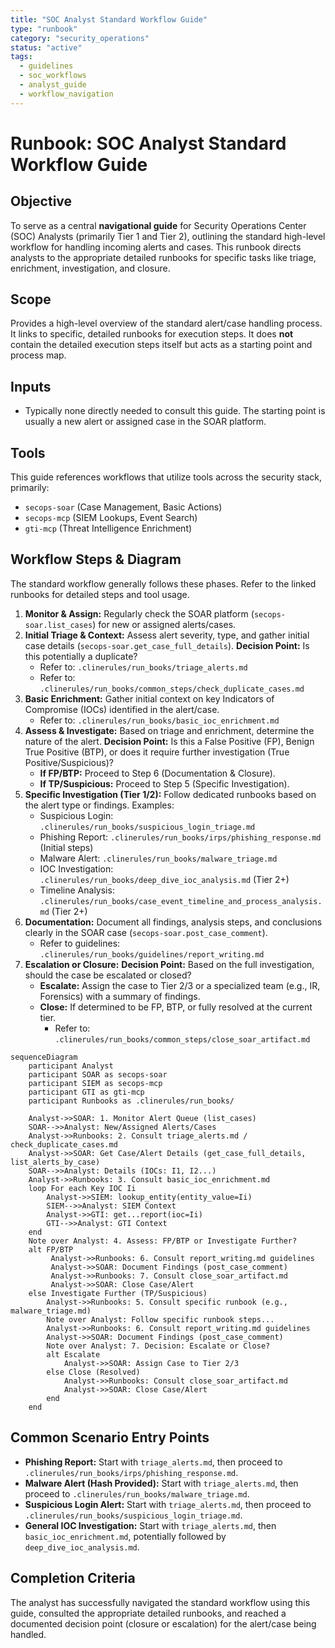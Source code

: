 ```yaml
---
title: "SOC Analyst Standard Workflow Guide"
type: "runbook"
category: "security_operations"
status: "active"
tags:
  - guidelines
  - soc_workflows
  - analyst_guide
  - workflow_navigation
---
```


# Runbook: SOC Analyst Standard Workflow Guide

## Objective

To serve as a central **navigational guide** for Security Operations Center (SOC) Analysts (primarily Tier 1 and Tier 2), outlining the standard high-level workflow for handling incoming alerts and cases. This runbook directs analysts to the appropriate detailed runbooks for specific tasks like triage, enrichment, investigation, and closure.

## Scope

Provides a high-level overview of the standard alert/case handling process. It links to specific, detailed runbooks for execution steps. It does **not** contain the detailed execution steps itself but acts as a starting point and process map.

## Inputs

*   Typically none directly needed to consult this guide. The starting point is usually a new alert or assigned case in the SOAR platform.

## Tools

This guide references workflows that utilize tools across the security stack, primarily:
*   `secops-soar` (Case Management, Basic Actions)
*   `secops-mcp` (SIEM Lookups, Event Search)
*   `gti-mcp` (Threat Intelligence Enrichment)

## Workflow Steps & Diagram

The standard workflow generally follows these phases. Refer to the linked runbooks for detailed steps and tool usage.

1.  **Monitor & Assign:** Regularly check the SOAR platform (`secops-soar.list_cases`) for new or assigned alerts/cases.
2.  **Initial Triage & Context:** Assess alert severity, type, and gather initial case details (`secops-soar.get_case_full_details`). **Decision Point:** Is this potentially a duplicate?
    *   Refer to: `.clinerules/run_books/triage_alerts.md`
    *   Refer to: `.clinerules/run_books/common_steps/check_duplicate_cases.md`
3.  **Basic Enrichment:** Gather initial context on key Indicators of Compromise (IOCs) identified in the alert/case.
    *   Refer to: `.clinerules/run_books/basic_ioc_enrichment.md`
4.  **Assess & Investigate:** Based on triage and enrichment, determine the nature of the alert. **Decision Point:** Is this a False Positive (FP), Benign True Positive (BTP), or does it require further investigation (True Positive/Suspicious)?
    *   **If FP/BTP:** Proceed to Step 6 (Documentation & Closure).
    *   **If TP/Suspicious:** Proceed to Step 5 (Specific Investigation).
5.  **Specific Investigation (Tier 1/2):** Follow dedicated runbooks based on the alert type or findings. Examples:
    *   Suspicious Login: `.clinerules/run_books/suspicious_login_triage.md`
    *   Phishing Report: `.clinerules/run_books/irps/phishing_response.md` (Initial steps)
    *   Malware Alert: `.clinerules/run_books/malware_triage.md`
    *   IOC Investigation: `.clinerules/run_books/deep_dive_ioc_analysis.md` (Tier 2+)
    *   Timeline Analysis: `.clinerules/run_books/case_event_timeline_and_process_analysis.md` (Tier 2+)
6.  **Documentation:** Document all findings, analysis steps, and conclusions clearly in the SOAR case (`secops-soar.post_case_comment`).
    *   Refer to guidelines: `.clinerules/run_books/guidelines/report_writing.md`
7.  **Escalation or Closure:** **Decision Point:** Based on the full investigation, should the case be escalated or closed?
    *   **Escalate:** Assign the case to Tier 2/3 or a specialized team (e.g., IR, Forensics) with a summary of findings.
    *   **Close:** If determined to be FP, BTP, or fully resolved at the current tier.
        *   Refer to: `.clinerules/run_books/common_steps/close_soar_artifact.md`

```mermaid
sequenceDiagram
    participant Analyst
    participant SOAR as secops-soar
    participant SIEM as secops-mcp
    participant GTI as gti-mcp
    participant Runbooks as .clinerules/run_books/

    Analyst->>SOAR: 1. Monitor Alert Queue (list_cases)
    SOAR-->>Analyst: New/Assigned Alerts/Cases
    Analyst->>Runbooks: 2. Consult triage_alerts.md / check_duplicate_cases.md
    Analyst->>SOAR: Get Case/Alert Details (get_case_full_details, list_alerts_by_case)
    SOAR-->>Analyst: Details (IOCs: I1, I2...)
    Analyst->>Runbooks: 3. Consult basic_ioc_enrichment.md
    loop For each Key IOC Ii
        Analyst->>SIEM: lookup_entity(entity_value=Ii)
        SIEM-->>Analyst: SIEM Context
        Analyst->>GTI: get...report(ioc=Ii)
        GTI-->>Analyst: GTI Context
    end
    Note over Analyst: 4. Assess: FP/BTP or Investigate Further?
    alt FP/BTP
         Analyst->>Runbooks: 6. Consult report_writing.md guidelines
         Analyst->>SOAR: Document Findings (post_case_comment)
         Analyst->>Runbooks: 7. Consult close_soar_artifact.md
         Analyst->>SOAR: Close Case/Alert
    else Investigate Further (TP/Suspicious)
        Analyst->>Runbooks: 5. Consult specific runbook (e.g., malware_triage.md)
        Note over Analyst: Follow specific runbook steps...
        Analyst->>Runbooks: 6. Consult report_writing.md guidelines
        Analyst->>SOAR: Document Findings (post_case_comment)
        Note over Analyst: 7. Decision: Escalate or Close?
        alt Escalate
            Analyst->>SOAR: Assign Case to Tier 2/3
        else Close (Resolved)
            Analyst->>Runbooks: Consult close_soar_artifact.md
            Analyst->>SOAR: Close Case/Alert
        end
    end

```

## Common Scenario Entry Points

*   **Phishing Report:** Start with `triage_alerts.md`, then proceed to `.clinerules/run_books/irps/phishing_response.md`.
*   **Malware Alert (Hash Provided):** Start with `triage_alerts.md`, then proceed to `.clinerules/run_books/malware_triage.md`.
*   **Suspicious Login Alert:** Start with `triage_alerts.md`, then proceed to `.clinerules/run_books/suspicious_login_triage.md`.
*   **General IOC Investigation:** Start with `triage_alerts.md`, then `basic_ioc_enrichment.md`, potentially followed by `deep_dive_ioc_analysis.md`.

## Completion Criteria

The analyst has successfully navigated the standard workflow using this guide, consulted the appropriate detailed runbooks, and reached a documented decision point (closure or escalation) for the alert/case being handled.
